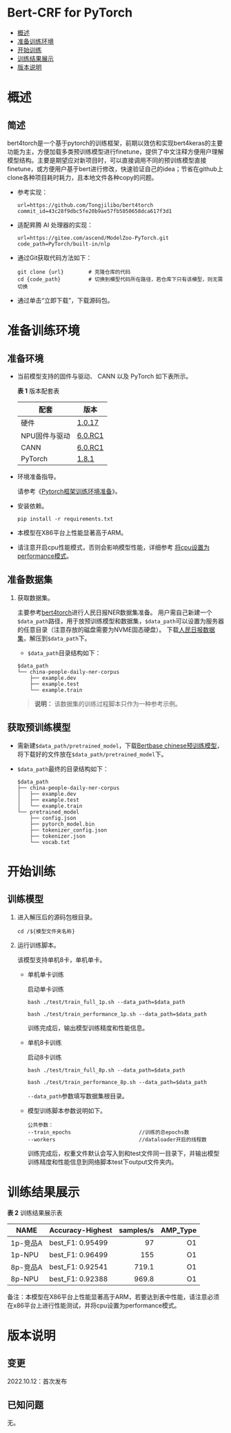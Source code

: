 # Bert-CRF for PyTorch

-   [概述](概述.md)
-   [准备训练环境](准备训练环境.md)
-   [开始训练](开始训练.md)
-   [训练结果展示](训练结果展示.md)
-   [版本说明](版本说明.md)

# 概述

## 简述

bert4torch是一个基于pytorch的训练框架，前期以效仿和实现bert4keras的主要功能为主，方便加载多类预训练模型进行finetune，提供了中文注释方便用户理解模型结构。主要是期望应对新项目时，可以直接调用不同的预训练模型直接finetune，或方便用户基于bert进行修改，快速验证自己的idea；节省在github上clone各种项目耗时耗力，且本地文件各种copy的问题。

- 参考实现：

  ```
  url=https://github.com/Tongjilibo/bert4torch
  commit_id=43c28f9dbc5fe20b9ae57fb5050658dca617f3d1
  ```
- 适配昇腾 AI 处理器的实现：

    ```
    url=https://gitee.com/ascend/ModelZoo-PyTorch.git
    code_path=PyTorch/built-in/nlp
    ```

- 通过Git获取代码方法如下：
  
    ```
    git clone {url}        # 克隆仓库的代码   
    cd {code_path}         # 切换到模型代码所在路径，若仓库下只有该模型，则无需切换
    ```
  
- 通过单击“立即下载”，下载源码包。

# 准备训练环境

## 准备环境

- 当前模型支持的固件与驱动、 CANN 以及 PyTorch 如下表所示。

  **表 1**  版本配套表

  | 配套       | 版本                                                         |
  | ---------- | ------------------------------------------------------------ |
  | 硬件 | [1.0.17](https://www.hiascend.com/hardware/firmware-drivers?tag=commercial) |
  | NPU固件与驱动 | [6.0.RC1](https://www.hiascend.com/hardware/firmware-drivers?tag=commercial) |
  | CANN       | [6.0.RC1](https://www.hiascend.com/software/cann/commercial?version=6.0.RC1) |
  | PyTorch    | [1.8.1](https://gitee.com/ascend/pytorch/tree/master/) |

- 环境准备指导。

  请参考《[Pytorch框架训练环境准备](https://www.hiascend.com/document/detail/zh/ModelZoo/pytorchframework/ptes)》。
  
- 安装依赖。

  ```
  pip install -r requirements.txt
  ```
- 本模型在X86平台上性能显著高于ARM。
- 请注意开启cpu性能模式，否则会影响模型性能，详细参考 [将cpu设置为performance模式](https://gitee.com/ascend/pytorch/blob/master/docs/zh/PyTorch%E8%AE%AD%E7%BB%83%E8%B0%83%E4%BC%98&%E5%B7%A5%E5%85%B7%E4%BD%BF%E7%94%A8%E6%8C%87%E5%8D%97/PyTorch%E8%AE%AD%E7%BB%83%E8%B0%83%E4%BC%98&%E5%B7%A5%E5%85%B7%E4%BD%BF%E7%94%A8%E6%8C%87%E5%8D%97.md#%E5%B0%86cpu%E8%AE%BE%E7%BD%AE%E4%B8%BAperformance%E6%A8%A1%E5%BC%8F)。
  


## 准备数据集

1. 获取数据集。

   主要参考[bert4torch](https://github.com/Tongjilibo/bert4torch)进行人民日报NER数据集准备。
   用户需自己新建一个`$data_path`路径，用于放预训练模型和数据集，`$data_path`可以设置为服务器的任意目录（注意存放的磁盘需要为NVME固态硬盘）。
   下载[人民日报数据集](https://s3.bmio.net/kashgari/china-people-daily-ner-corpus.tar.gz)，解压到`$data_path`下。
   - `$data_path`目录结构如下：
    ```
    $data_path
    └── china-people-daily-ner-corpus
        ├── example.dev
        ├── example.test
        └── example.train
    ```

   > **说明：** 
   >该数据集的训练过程脚本只作为一种参考示例。

## 获取预训练模型

- 需新建`$data_path/pretrained_model`，下载[Bertbase chinese预训练模型](https://huggingface.co/bert-base-chinese/tree/main)，将下载好的文件放在`$data_path/pretrained_model`下。

- `$data_path`最终的目录结构如下：
    ```
    $data_path
    ├── china-people-daily-ner-corpus
    │   ├── example.dev
    │   ├── example.test
    │   └── example.train
    └── pretrained_model
        ├── config.json
        ├── pytorch_model.bin
        ├── tokenizer_config.json
        ├── tokenizer.json
        └── vocab.txt
    ```

# 开始训练

## 训练模型

1. 进入解压后的源码包根目录。

   ```
   cd /${模型文件夹名称} 
   ```

2. 运行训练脚本。

   该模型支持单机8卡，单机单卡。

   - 单机单卡训练

     启动单卡训练

     ```
     bash ./test/train_full_1p.sh --data_path=$data_path
     ```
     ```
     bash ./test/train_performance_1p.sh --data_path=$data_path
     ```
    
     训练完成后，输出模型训练精度和性能信息。

   - 单机8卡训练

     启动8卡训练

     ```
     bash ./test/train_full_8p.sh --data_path=$data_path
     ```
     ```
     bash ./test/train_performance_8p.sh --data_path=$data_path
     ```
     `--data_path`参数填写数据集根目录。

   - 模型训练脚本参数说明如下。

      ```
      公共参数：
      --train_epochs                      //训练的总epochs数
      --workers                           //dataloader开启的线程数
      ```
    
     训练完成后，权重文件默认会写入到和test文件同一目录下，并输出模型训练精度和性能信息到网络脚本test下output文件夹内。


# 训练结果展示

**表 2**  训练结果展示表

| NAME     | Accuracy-Highest |  samples/s | AMP_Type |
| -------  | -----  | ---: | -------: |
| 1p-竞品A  | best_F1: 0.95499 | 97 |       O1 |
| 1p-NPU   | best_F1: 0.96499 | 155 |       O1 |
| 8p-竞品A  | best_F1: 0.92541 | 719.1 |       O1 |
| 8p-NPU   | best_F1: 0.92388 | 969.8 |       O1 |

备注：本模型在X86平台上性能显著高于ARM，若要达到表中性能，请注意必须在x86平台上进行性能测试，并将cpu设置为performance模式。

# 版本说明

## 变更

2022.10.12：首次发布

## 已知问题


无。
